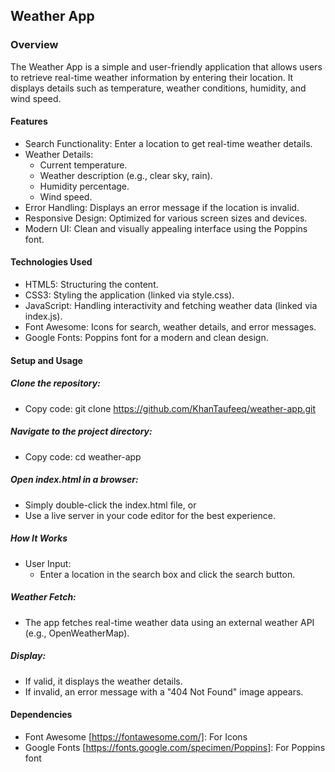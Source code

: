 ## Weather App
### Overview
The Weather App is a simple and user-friendly application that allows users to retrieve real-time weather information by entering their location. It displays details such as temperature, weather conditions, humidity, and wind speed.

#### Features
- Search Functionality: Enter a location to get real-time weather details.
- Weather Details:
  - Current temperature.
  - Weather description (e.g., clear sky, rain).
  - Humidity percentage.
  - Wind speed.
- Error Handling: Displays an error message if the location is invalid.
- Responsive Design: Optimized for various screen sizes and devices.
- Modern UI: Clean and visually appealing interface using the Poppins font.
#### Technologies Used
- HTML5: Structuring the content.
- CSS3: Styling the application (linked via style.css).
- JavaScript: Handling interactivity and fetching weather data (linked via index.js).
- Font Awesome: Icons for search, weather details, and error messages.
- Google Fonts: Poppins font for a modern and clean design.
#### Setup and Usage
##### Clone the repository:
  - Copy code: git clone https://github.com/KhanTaufeeq/weather-app.git 
##### Navigate to the project directory:
  - Copy code: cd weather-app
##### Open index.html in a browser:
  - Simply double-click the index.html file, or
  - Use a live server in your code editor for the best experience.
##### How It Works
- User Input:
  - Enter a location in the search box and click the search button.
##### Weather Fetch:
- The app fetches real-time weather data using an external weather API (e.g., OpenWeatherMap).
##### Display:
- If valid, it displays the weather details.
- If invalid, an error message with a "404 Not Found" image appears.
#### Dependencies
- Font Awesome [https://fontawesome.com/]: For Icons
- Google Fonts [https://fonts.google.com/specimen/Poppins]: For Poppins font
